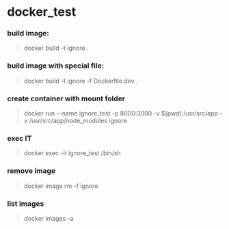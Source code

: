 # docker_test
 
### build image:
 > docker build -t ignore .

### build image with special file:
 > docker build -t ignore -f Dockerfile.dev .
 
### create container with mount folder
> docker run --name ignore_test -p 8000:3000 -v $(pwd):/usr/src/app   -v /usr/src/app/node_modules ignore

### exec IT
>  docker exec -it ignore_test /bin/sh

### remove image
> docker image rm -f ignore

### list images
> docker images -a

